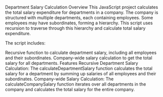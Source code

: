 Department Salary Calculation
Overview
This JavaScript project calculates the total salary expenditure for departments in a company. The company is structured with multiple departments, each containing employees. Some employees may have subordinates, forming a hierarchy. This script uses recursion to traverse through this hierarchy and calculate total salary expenditure.

The script includes:

Recursive function to calculate department salary, including all employees and their subordinates.
Company-wide salary calculation to get the total salary for all departments.
Features
Recursive Department Salary Calculation:
The calculateDepartmentSalary function calculates the total salary for a department by summing up salaries of all employees and their subordinates.
Company-wide Salary Calculation:
The calculateCompanySalary function iterates over all departments in the company and calculates the total salary for the entire company.
